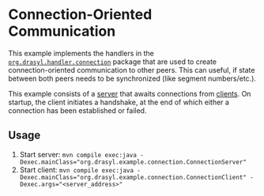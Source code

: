 # Connection-Oriented Communication

This example implements the handlers in
the [`org.drasyl.handler.connection`](../../../../../../../../drasyl-core/src/main/java/org/drasyl/handler/connection)
package that are used to create connection-oriented communication to other peers. This can
useful, if state between both peers needs to be synchronized (like segment numbers/etc.).

This example consists of a [server](ConnectionServer.java) that awaits connections
from [clients](ConnectionClient.java).
On startup, the client initiates a handshake, at the end of which either a connection has been
established or failed.

## Usage

1. Start
   server: `mvn compile exec:java -Dexec.mainClass="org.drasyl.example.connection.ConnectionServer"`
1. Start
   client: `mvn compile exec:java -Dexec.mainClass="org.drasyl.example.connection.ConnectionClient" -Dexec.args="<server_address>"`
